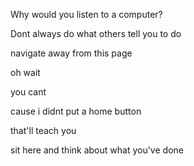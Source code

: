 Why would you listen to a computer?

Dont always do what others tell you to do

navigate away from this page

oh wait

you cant

cause i didnt put a home button

that'll teach you

sit here and think about what you've done
